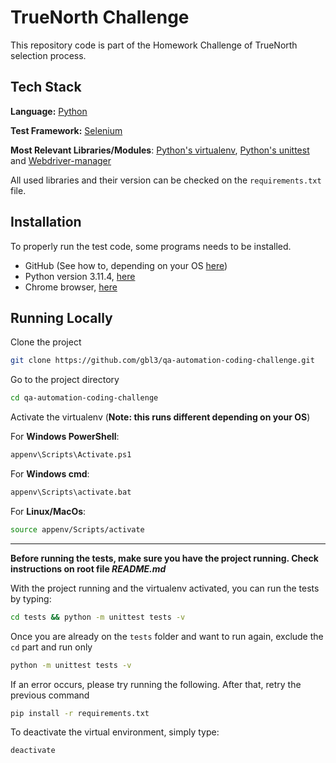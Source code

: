# TrueNorth Challenge

This repository code is part of the Homework Challenge of TrueNorth selection process.

## Tech Stack

**Language:** [Python](https://www.python.org/)

**Test Framework:** [Selenium](https://www.selenium.dev/)

**Most Relevant Libraries/Modules**: [Python's virtualenv](https://docs.python.org/3.11/library/venv.html), 
[Python's unittest](https://docs.python.org/3/library/unittest.html) and [Webdriver-manager](https://pypi.org/project/webdriver-manager/)  

All used libraries and their version can be checked on the `requirements.txt` file.

## Installation
To properly run the test code, some programs needs to be installed.

* GitHub (See how to, depending on your OS [here](https://github.com/git-guides/install-git))
* Python version 3.11.4, [here](https://www.python.org/downloads/)
* Chrome browser, [here](https://www.google.com/intl/en_us/chrome/)

## Running Locally

Clone the project

```bash
git clone https://github.com/gbl3/qa-automation-coding-challenge.git
```

Go to the project directory

```bash
cd qa-automation-coding-challenge
```

Activate the virtualenv (**Note: this runs different depending on your OS**)

For **Windows PowerShell**:
```bash
appenv\Scripts\Activate.ps1  
```

For **Windows cmd**:
```bash
appenv\Scripts\activate.bat
```

For **Linux/MacOs**:
```bash
source appenv/Scripts/activate
```

----
**Before running the tests, make sure you have the project running. Check instructions on root file _README.md_**

With the project running and the virtualenv activated, you can run the tests by typing:

```bash
cd tests && python -m unittest tests -v
```

Once you are already on the `tests` folder and want to run again, exclude the `cd` part and run only
```bash
python -m unittest tests -v
```
If an error occurs, please try running the following. After that, retry the previous command
```bash
pip install -r requirements.txt 
```

To deactivate the virtual environment, simply type:   
```bash
deactivate
```